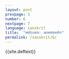 ```yaml
---
layout: post
prevpage: 5
number: 6
nextpage: 7
language: sanskrit
title:  "षष्ठोऽध्याय​: आत्मसंयमयोगः"
permalink: /sanskrit/6/
---
```


{{site.deftext}}